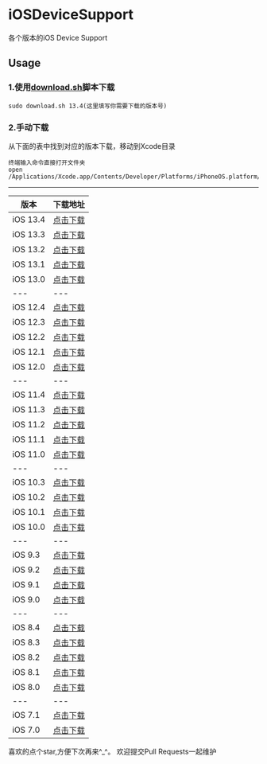 # iOSDeviceSupport
各个版本的iOS Device Support

## Usage

### 1.使用[download.sh](https://github.com/JinjunHan/iOSDeviceSupport/raw/master/download.sh)脚本下载
```
sudo download.sh 13.4(这里填写你需要下载的版本号)
```
### 2.手动下载
从下面的表中找到对应的版本下载，移动到Xcode目录
```
终端输入命令直接打开文件夹
open /Applications/Xcode.app/Contents/Developer/Platforms/iPhoneOS.platform/DeviceSupport
```

-------

| 版本 | 下载地址 |
| --- | --- |
| iOS 13.4 | [点击下载](https://github.com/JinjunHan/iOSDeviceSupport/raw/master/DeviceSupport/13.4.zip) |
| iOS 13.3 | [点击下载](https://github.com/JinjunHan/iOSDeviceSupport/raw/master/DeviceSupport/13.3.zip) |
| iOS 13.2 | [点击下载](https://github.com/JinjunHan/iOSDeviceSupport/raw/master/DeviceSupport/13.2.zip) |
| iOS 13.1 | [点击下载](https://github.com/JinjunHan/iOSDeviceSupport/raw/master/DeviceSupport/13.1.zip) |
| iOS 13.0 | [点击下载](https://github.com/JinjunHan/iOSDeviceSupport/raw/master/DeviceSupport/13.0.zip) |
| --- | --- |
| iOS 12.4 | [点击下载](https://github.com/JinjunHan/iOSDeviceSupport/raw/master/DeviceSupport/12.4.zip) |
| iOS 12.3 | [点击下载](https://github.com/JinjunHan/iOSDeviceSupport/raw/master/DeviceSupport/12.3.zip) |
| iOS 12.2 | [点击下载](https://github.com/JinjunHan/iOSDeviceSupport/raw/master/DeviceSupport/12.2.zip) |
| iOS 12.1 | [点击下载](https://github.com/JinjunHan/iOSDeviceSupport/raw/master/DeviceSupport/12.1.zip) |
| iOS 12.0 | [点击下载](https://github.com/JinjunHan/iOSDeviceSupport/raw/master/DeviceSupport/12.0.zip) |
| --- | --- |
| iOS 11.4 | [点击下载](https://github.com/JinjunHan/iOSDeviceSupport/raw/master/DeviceSupport/11.4.zip) |
| iOS 11.3 | [点击下载](https://github.com/JinjunHan/iOSDeviceSupport/raw/master/DeviceSupport/11.3.zip) |
| iOS 11.2 | [点击下载](https://github.com/JinjunHan/iOSDeviceSupport/raw/master/DeviceSupport/11.2.zip) |
| iOS 11.1 | [点击下载](https://github.com/JinjunHan/iOSDeviceSupport/raw/master/DeviceSupport/11.1.zip) |
| iOS 11.0 | [点击下载](https://github.com/JinjunHan/iOSDeviceSupport/raw/master/DeviceSupport/11.0.zip) |
| --- | --- |
| iOS 10.3 | [点击下载](https://github.com/JinjunHan/iOSDeviceSupport/raw/master/DeviceSupport/10.3.zip) |
| iOS 10.2 | [点击下载](https://github.com/JinjunHan/iOSDeviceSupport/raw/master/DeviceSupport/10.2.zip) |
| iOS 10.1 | [点击下载](https://github.com/JinjunHan/iOSDeviceSupport/raw/master/DeviceSupport/10.1.zip) |
| iOS 10.0 | [点击下载](https://github.com/JinjunHan/iOSDeviceSupport/raw/master/DeviceSupport/10.0.zip) |
| --- | --- |
| iOS 9.3 | [点击下载](https://github.com/JinjunHan/iOSDeviceSupport/raw/master/DeviceSupport/9.3.zip) |
| iOS 9.2 | [点击下载](https://github.com/JinjunHan/iOSDeviceSupport/raw/master/DeviceSupport/9.2.zip) |
| iOS 9.1 | [点击下载](https://github.com/JinjunHan/iOSDeviceSupport/raw/master/DeviceSupport/9.1.zip) |
| iOS 9.0 | [点击下载](https://github.com/JinjunHan/iOSDeviceSupport/raw/master/DeviceSupport/9.0.zip) |
| --- | --- |
| iOS 8.4 | [点击下载](https://github.com/JinjunHan/iOSDeviceSupport/raw/master/DeviceSupport/8.4.zip) |
| iOS 8.3 | [点击下载](https://github.com/JinjunHan/iOSDeviceSupport/raw/master/DeviceSupport/8.3.zip) |
| iOS 8.2 | [点击下载](https://github.com/JinjunHan/iOSDeviceSupport/raw/master/DeviceSupport/8.2.zip) |
| iOS 8.1 | [点击下载](https://github.com/JinjunHan/iOSDeviceSupport/raw/master/DeviceSupport/8.1.zip) |
| iOS 8.0 | [点击下载](https://github.com/JinjunHan/iOSDeviceSupport/raw/master/DeviceSupport/8.0.zip) |
| --- | --- |
| iOS 7.1 | [点击下载](https://github.com/JinjunHan/iOSDeviceSupport/raw/master/DeviceSupport/7.1.zip) |
| iOS 7.0 | [点击下载](https://github.com/JinjunHan/iOSDeviceSupport/raw/master/DeviceSupport/7.0.zip) |

喜欢的点个star,方便下次再来^_^。
欢迎提交Pull Requests一起维护

